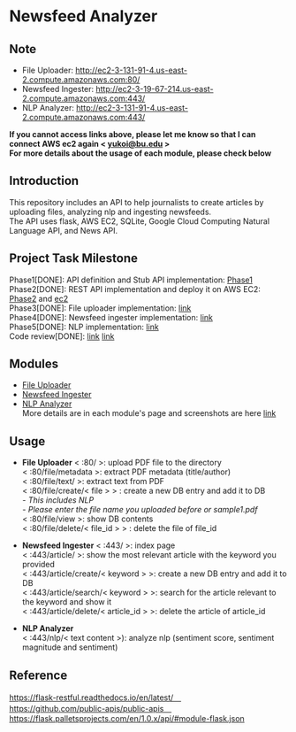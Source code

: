 # Newsfeed Analyzer
## __Note__
- File Uploader: http://ec2-3-131-91-4.us-east-2.compute.amazonaws.com:80/ <br/>
- Newsfeed Ingester: http://ec2-3-19-67-214.us-east-2.compute.amazonaws.com:443/ <br/>
- NLP Analyzer: http://ec2-3-131-91-4.us-east-2.compute.amazonaws.com:443/ <br/>
  
__If you cannot access links above, please let me know so that I can connect AWS ec2 again < yukoi@bu.edu >__ <br/>
__For more details about the usage of each module, please check below__ <br/>

## Introduction 
This repository includes an API to help journalists to create articles by uploading files, analyzing nlp and ingesting newsfeeds. <br/>
The API uses flask, AWS EC2, SQLite, Google Cloud Computing Natural Language API, and News API. 

## Project Task Milestone
Phase1[DONE]: API definition and Stub API implementation: [Phase1](https://github.com/BUEC500C1/news-analyzer-YukoIshikawa/tree/master/Phase1_StubAPI)<br>
Phase2[DONE]: REST API implementation and deploy it on AWS EC2: [Phase2](https://github.com/BUEC500C1/news-analyzer-YukoIshikawa/tree/master/Phase2_RestAPI) and [ec2](http://ec2-3-17-151-213.us-east-2.compute.amazonaws.com:443/)<br>
Phase3[DONE]: File uploader implementation: [link](https://github.com/BUEC500C1/news-analyzer-YukoIshikawa/tree/master/News_Feed_Analyzer/file_uploader)<br>
Phase4[DONE]: Newsfeed ingester implementation: [link](https://github.com/BUEC500C1/news-analyzer-YukoIshikawa/tree/master/News_Feed_Analyzer/newsfeed_ingester) <br>
Phase5[DONE]: NLP implementation: [link](https://github.com/BUEC500C1/news-analyzer-YukoIshikawa/tree/master/News_Feed_Analyzer/nlp_analyzer) <br>
Code review[DONE]: [link](https://github.com/BUEC500C1/news-analyzer-dongfang98/issues/4) [link](https://github.com/BUEC500C1/news-analyzer-YukoIshikawa/issues)<br>

## Modules
- [File Uploader](https://github.com/BUEC500C1/news-analyzer-YukoIshikawa/tree/master/News_Feed_Analyzer/file_uploader)
- [Newsfeed Ingester](https://github.com/BUEC500C1/news-analyzer-YukoIshikawa/tree/master/News_Feed_Analyzer/newsfeed_ingester)
- [NLP Analyzer](https://github.com/BUEC500C1/news-analyzer-YukoIshikawa/tree/master/News_Feed_Analyzer/nlp_analyzer) <br>
More details are in each module's page and screenshots are here [link](https://github.com/BUEC500C1/news-analyzer-YukoIshikawa/tree/master/screenshots)

## Usage
- __File Uploader__
< :80/ >: upload PDF file to the directory  
< :80/file/metadata >: extract PDF metadata (title/author)  
< :80/file/text/ >: extract text from PDF  
< :80/file/create/< file > > : create a new DB entry and add it to DB  
      - *This includes NLP*  
      - *Please enter the file name you uploaded before or sample1.pdf*  
< :80/file/view >: show DB contents  
< :80/file/delete/< file_id > > : delete the file of file_id  
  
- __Newsfeed Ingester__
< :443/ >: index page  
< :443/article/ >: show the most relevant article with the keyword you provided  
< :443/article/create/< keyword > >: create a new DB entry and add it to DB  
< :443/article/search/< keyword > >: search for the article relevant to the keyword and show it  
< :443/article/delete/< article_id > >: delete the article of article_id  
  
- __NLP Analyzer__  
< :443/nlp/< text content >): analyze nlp (sentiment score, sentiment magnitude and sentiment)

##  Reference 
https://flask-restful.readthedocs.io/en/latest/　<br>
https://github.com/public-apis/public-apis　<br>
https://flask.palletsprojects.com/en/1.0.x/api/#module-flask.json <br>
